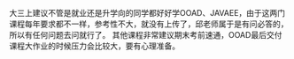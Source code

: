 大三上建议不管是就业还是升学向的同学都好好学OOAD、JAVAEE，由于这两门课程每年要求都不一样，参考性不大，就没有上传了，邱老师属于是有问必答的，所以有任何问题去问就行了。
其他课程非常建议期末考前速通，OOAD最后交付课程大作业的时候压力会比较大，要有心理准备。